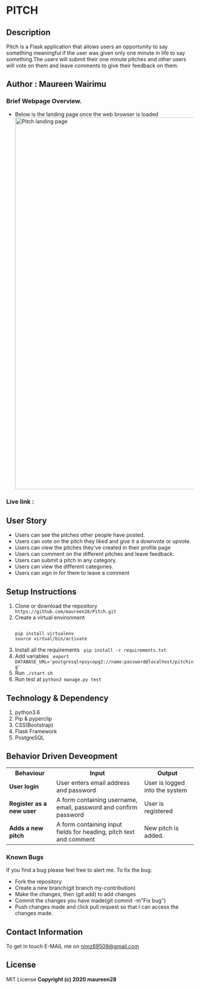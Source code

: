 # PITCH

## Description
Pitch is a Flask application that allows users an opportunity to say something meaningful if the user was given only one minute in life to say something.The users will submit their one minute pitches and other users will vote on them and leave comments to give their feedback on them.
## Author : Maureen Wairimu

### Brief Webpage Overview.
<ul>
<li>Below is the landing page once the web browser is loaded</li>
<img src="/Screenshot from 2020-04-28 09-36-51.jpg" alt="Pitch landing page" width="1000"/>
</ul>

### Live link :

## User Story
<ul>
<li>Users can  see the pitches other people have posted.</li>
<li>Users can vote on the pitch they liked and give it a downvote or upvote.</li>
<li>Users can view the pitches they've  created in their profile page</li>
<li>Users can comment on the different pitches and leave feedback.</li>
<li>Users can submit a pitch in any category.</li>
<li>Users can view the different categories.</li>
<li>Users can sign in for them to leave a comment</li>
</ul>

## Setup Instructions
<ol>
<li>Clone or download the repository <code> https://github.com/maureen28/Pitch.git</code> </li>
<li>Create a virtual environment
<pre>
<code>
pip install virtualenv
source virtual/bin/activate
</code></pre>
</li>
<li>Install all the requirements <code> pip install -r requirements.txt</code></li>
<li>Add variables  <code> export DATABASE_URL='postgresql+psycopg2://name:password@localhost/pitching'
</code></li>
<li>Run <code>./start.sh</code></li>
<li>Run test at <code>python3 manage.py test</code></li>
</ol>

## Technology & Dependency
<ol>
<li>python3.6</li>
<li>Pip & pyperclip</li>
<li>CSS(Bootstrap)</li>
<li>Flask Framework</li>
<li>PostgreSQL</li>
</ol>

## Behavior Driven Deveopment
<table>
<tr>
<th>Behaviour</th>
<th>Input</th>
<th>Output</th>
</tr>
<tr>
<td><strong>User login</strong></td>
<td>User enters email address and password</td>
<td>User is logged into the system</td>
</tr>
<tr>
<td><strong>Register as a new user</strong></td>
<td>A form containing username, email, password and confirm password </td>
<td>User is registered</td>
</tr>
<tr>
<td><strong>Adds a new pitch</strong></td>
<td>A form containing input fields for heading, pitch text and comment</td>
<td>New pitch is added.</td>
</tr>
</table>

### Known Bugs
If you find a bug please feel free to alert me.
To fix the bug:
<ul list-style-type=circle;>
<li>Fork the repository</li>
<li>Create a new branch(git branch my-contribution)</li>
<li>Make the changes, then (git add) to add changes</li>
<li>Commit the changes you have made(git commit -m"Fix bug") </li>
<li>Push changes made and click pull request so that I can access the changes made.</li>
</ul>

## Contact Information

To get in touch E-MAIL me on nimz69509@gmail.com

## License

MIT License
<b>Copyright (c) 2020 maureen28<b>
